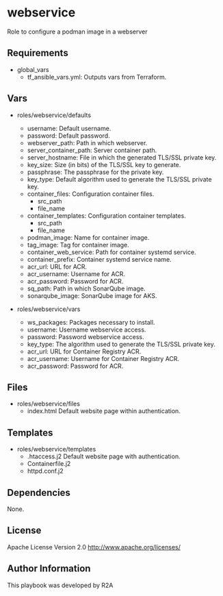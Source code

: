 # webservice

Role to configure a podman image in a webserver

## Requirements

- global_vars
    - tf_ansible_vars.yml:             Outputs vars from Terraform.

## Vars

- roles/webservice/defaults
    - username:                        Default username.
    - password:                        Default password.
    - webserver_path:                  Path in which webserver.
    - server_container_path:           Server container path.
    - server_hostname:                 File in which the generated TLS/SSL private key.
    - key_size:                        Size (in bits) of the TLS/SSL key to generate.
    - passphrase:                      The passphrase for the private key.
    - key_type:                        Default algorithm used to generate the TLS/SSL private key.
    - container_files:                 Configuration container files.
        - src_path
        - file_name
    - container_templates:             Configuration container templates.
        - src_path
        - file_name
    - podman_image:                    Name for container image.
    - tag_image:                       Tag for container image.
    - container_web_service:           Path for container systemd service.
    - container_prefix:                Container systemd service name.
    - acr_url:                         URL for ACR.
    - acr_username:                    Username for ACR.
    - acr_password:                    Password for ACR.
    - sq_path:                         Path in which SonarQube image.
    - sonarqube_image:                 SonarQube image for AKS.

- roles/webservice/vars
    - ws_packages:                     Packages necessary to install.
    - username:                        Username webservice access.
    - password:                        Password webservice access.
    - key_type:                        The algorithm used to generate the TLS/SSL private key.
    - acr_url:                         URL for Container Registry ACR.
    - acr_username:                    Username for Container Registry ACR.
    - acr_password:                    Password for ACR.

## Files

- roles/webservice/files
    - index.html                       Default website page within authentication.

## Templates

- roles/webservice/templates
    - .htaccess.j2                     Default website page with authentication.
    - Containerfile.j2
    - httpd.conf.j2

## Dependencies

None.

## License

Apache License Version 2.0             http://www.apache.org/licenses/

## Author Information

This playbook was developed by R2A